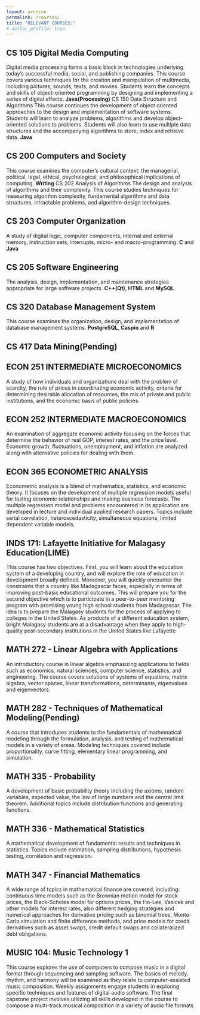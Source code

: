 ```yaml
---
layout: archive
permalink: /courses/
title: "RELEVANT COURSES:"
# author_profile: true
---
```

## CS 105 Digital Media Computing
Digital media processing forms a basic block in technologies underlying today’s successful media, social, and publishing companies. This course covers various techniques for the creation and manipulation of multimedia, including pictures, sounds, texts, and movies. Students learn the concepts and skills of object-oriented programming by designing and implementing a series of digital effects. **Java(Processing)**
 CS 150 Data Structure and Algorithms
This course continues the development of object oriented approaches to the design and implementation of software systems. Students will learn to analyze problems, algorithms and develop object-oriented solutions to problems. Students will also learn to use multiple data structures and the accompanying algorithms to store, index and retrieve data. **Java**
## CS 200 Computers and Society
This course examines the computer’s cultural context: the managerial, political, legal, ethical, psychological, and philosophical implications of computing. **Writing**
 CS 202 Analysis of Algorithms
The design and analysis of algorithms and their complexity. This course studies techniques for measuring algorithm complexity, fundamental algorithms and data structures, intractable problems, and algorithm-design techniques.
## CS 203 Computer Organization
A study of digital logic, computer components, internal and external memory, instruction sets, interrupts, micro- and macro-programming. **C** and **Java**
## CS 205 Software Engineering
The analysis, design, implementation, and maintenance strategies appropriate for large software projects. **C++(Qt)**, **HTML** and **MySQL**
## CS 320 Database Management System
This course examines the organization, design, and implementation of database management systems. **PostgreSQL**, **Caspio** and **R**
## CS 417 Data Mining(Pending)
## ECON 251 INTERMEDIATE MICROECONOMICS
A study of how individuals and organizations deal with the problem of scarcity, the role of prices in coordinating economic activity, criteria for determining desirable allocation of resources, the mix of private and public institutions, and the economic basis of public policies.
## ECON 252 INTERMEDIATE MACROECONOMICS
An examination of aggregate economic activity focusing on the forces that determine the behavior of real GDP, interest rates, and the price level. Economic growth, fluctuations, unemployment, and inflation are analyzed along with alternative policies for dealing with them.
## ECON 365 ECONOMETRIC ANALYSIS
Econometric analysis is a blend of mathematics, statistics, and economic theory. It focuses on the development of multiple regression models useful for testing economic relationships and making business forecasts. The multiple regression model and problems encountered in its application are developed in lecture and individual applied research papers. Topics include serial correlation, heteroscedasticity, simultaneous equations, limited dependent variable models.
## INDS 171: Lafayette Initiative for Malagasy Education(LIME)
This course has two objectives. First, you will learn about the education system of a developing country, and will explore the role of education in development broadly defined.  Moreover, you will quickly encounter the constraints that a country like Madagascar faces, especially in terms of improving post-basic educational outcomes.  This will prepare you for the second objective which is to participate in a peer-to-peer mentoring program with promising young high school students from Madagascar. The idea is to prepare the Malagasy students for the process of applying to colleges in the United States.  As products of a different education system, bright Malagasy students are at a disadvantage when they apply to high-quality post-secondary institutions in the United States like Lafayette
## MATH 272 - Linear Algebra with Applications
An introductory course in linear algebra emphasizing applications to fields such as economics, natural sciences, computer science, statistics, and engineering. The course covers solutions of systems of equations, matrix algebra, vector spaces, linear transformations, determinants, eigenvalues and eigenvectors.
## MATH 282 - Techniques of Mathematical Modeling(Pending)
A course that introduces students to the fundamentals of mathematical modeling through the formulation, analysis, and testing of mathematical models in a variety of areas. Modeling techniques covered include proportionality, curve fitting, elementary linear programming, and simulation.
## MATH 335 - Probability
A development of basic probability theory including the axioms, random variables, expected value, the law of large numbers and the central limit theorem. Additional topics include distribution functions and generating functions.
## MATH 336 - Mathematical Statistics
A mathematical development of fundamental results and techniques in statistics. Topics include estimation, sampling distributions, hypothesis testing, correlation and regression.
## MATH 347 - Financial Mathematics
A wide range of topics in mathematical finance are covered, including: continuous time models such as the Brownian motion model for stock prices, the Black-Scholes model for options prices, the Ho-Lee, Vasicek and other models for interest rates, also different hedging strategies and numerical approaches for derivative pricing such as binomial trees, Monte-Carlo simulation and finite difference methods, and price models for credit derivatives such as asset swaps, credit default swaps and collateralized debt obligations.
## MUSIC 104: Music Technology 1
This course explores the use of computers to compose music in a digital format through sequencing and sampling software. The basics of melody, rhythm, and harmony will be examined as they relate to computer-assisted music composition. Weekly assignments engage students in exploring specific techniques and features of digital audio software. The final capstone project involves utilizing all skills developed in the course to compose a multi-track musical composition in a variety of audio file formats
